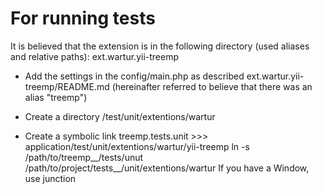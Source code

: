 For running tests
==================

It is believed that the extension is in the following directory (used aliases and relative paths):
ext.wartur.yii-treemp

- Add the settings in the config/main.php as described ext.wartur.yii-treemp/README.md
(hereinafter referred to believe that there was an alias "treemp")

- Create a directory
/test/unit/extentions/wartur

- Create a symbolic link
treemp.tests.unit >>> application/test/unit/extentions/wartur/yii-treemp
ln -s /path/to/treemp__/tests/unut /path/to/project/tests__/unit/extentions/wartur
If you have a Window, use junction